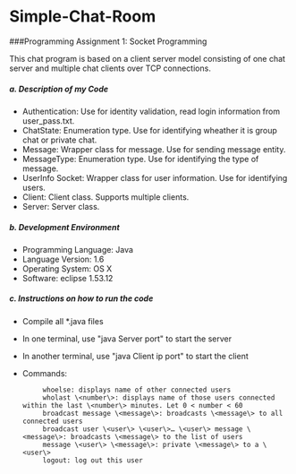 # Simple-Chat-Room

###Programming Assignment 1: Socket Programming

 This chat program is based on a client server model consisting of one chat server and multiple chat clients over TCP connections.

##### a. Description of my Code

- Authentication: Use for identity validation, read login information from user_pass.txt.    
- ChatState: Enumeration type. Use for identifying wheather it is group chat or private chat.    
- Message: Wrapper class for message. Use for sending message entity.     
- MessageType: Enumeration type. Use for identifying the type of message.     
- UserInfo Socket: Wrapper class for user information. Use for identifying users.    
- Client: Client class. Supports multiple clients.    
- Server: Server class.      

##### b. Development Environment

- Programming Language: Java   
- Language Version: 1.6  
- Operating System:	OS X  	
- Software: eclipse 1.53.12  

##### c. Instructions on how to run the code

- Compile all \*.java files  
- In one terminal, use "java Server port" to start the server  
- In another terminal, use "java Client ip port" to start the client  
- Commands:  

           whoelse: displays name of other connected users  
           wholast \<number\>: displays name of those users connected within the last \<number\> minutes. Let 0 < number < 60  
           broadcast message \<message\>: broadcasts \<message\> to all connected users   
           broadcast user \<user\> \<user\>… \<user\> message \<message\>: broadcasts \<message\> to the list of users   
           message \<user\> \<message\>: private \<message\> to a \<user\>   
           logout: log out this user   


